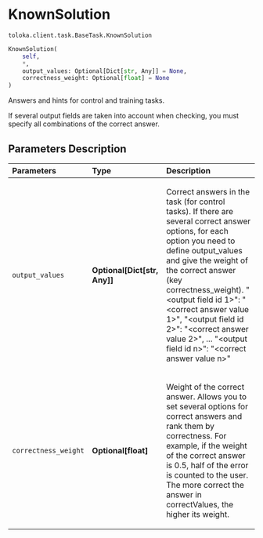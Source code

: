 # KnownSolution
`toloka.client.task.BaseTask.KnownSolution`

```python
KnownSolution(
    self,
    *,
    output_values: Optional[Dict[str, Any]] = None,
    correctness_weight: Optional[float] = None
)
```

Answers and hints for control and training tasks.


If several output fields are taken into account when checking, you must specify all combinations of the correct answer.

## Parameters Description

| Parameters | Type | Description |
| :----------| :----| :-----------|
`output_values`|**Optional\[Dict\[str, Any\]\]**|<p>Correct answers in the task (for control tasks). If there are several correct answer options, for each option you need to define output_values and give the weight of the correct answer (key correctness_weight). &quot;&lt;output field id 1&gt;&quot;: &quot;&lt;correct answer value 1&gt;&quot;, &quot;&lt;output field id 2&gt;&quot;: &quot;&lt;correct answer value 2&gt;&quot;, ... &quot;&lt;output field id n&gt;&quot;: &quot;&lt;correct answer value n&gt;&quot;</p>
`correctness_weight`|**Optional\[float\]**|<p>Weight of the correct answer. Allows you to set several options for correct answers and rank them by correctness. For example, if the weight of the correct answer is 0.5, half of the error is counted to the user. The more correct the answer in correctValues, the higher its weight.</p>
